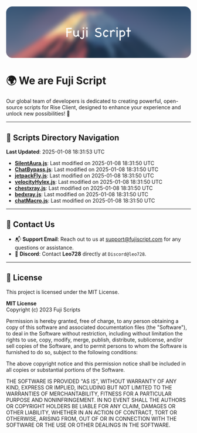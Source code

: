 ![Banner](.github/b.webp)

# 🌍 **We are Fuji Script**

Our global team of developers is dedicated to creating powerful, open-source scripts for Rise Client, designed to enhance your experience and unlock new possibilities! 🌟

---
<!-- SCRIPTS_NAVIGATION_START -->
## 📂 **Scripts Directory Navigation**

**Last Updated**: 2025-01-08 18:31:53 UTC

- **[SilentAura.js](scripts/SilentAura.js)**: Last modified on 2025-01-08 18:31:50 UTC
- **[ChatBypass.js](scripts/ChatBypass.js)**: Last modified on 2025-01-08 18:31:50 UTC
- **[jetpackFly.js](scripts/jetpackFly.js)**: Last modified on 2025-01-08 18:31:50 UTC
- **[velocityHylex.js](scripts/velocityHylex.js)**: Last modified on 2025-01-08 18:31:50 UTC
- **[chestxray.js](scripts/chestxray.js)**: Last modified on 2025-01-08 18:31:50 UTC
- **[bedxray.js](scripts/bedxray.js)**: Last modified on 2025-01-08 18:31:50 UTC
- **[chatMacro.js](scripts/chatMacro.js)**: Last modified on 2025-01-08 18:31:50 UTC

<!-- SCRIPTS_NAVIGATION_END -->

---

## 💬 **Contact Us**  
- 📬 **Support Email**: Reach out to us at [support@fujiscript.com](mailto:support@fujiscript.com) for any questions or assistance.  
- 💬 **Discord**: Contact **Leo728** directly at `Discord@leo728`.

---

## 📜 **License**

This project is licensed under the MIT License.  

**MIT License**  
Copyright (c) 2023 Fuji Scripts  

Permission is hereby granted, free of charge, to any person obtaining a copy of this software and associated documentation files (the "Software"), to deal in the Software without restriction, including without limitation the rights to use, copy, modify, merge, publish, distribute, sublicense, and/or sell copies of the Software, and to permit persons to whom the Software is furnished to do so, subject to the following conditions:  

The above copyright notice and this permission notice shall be included in all copies or substantial portions of the Software.  

THE SOFTWARE IS PROVIDED "AS IS", WITHOUT WARRANTY OF ANY KIND, EXPRESS OR IMPLIED, INCLUDING BUT NOT LIMITED TO THE WARRANTIES OF MERCHANTABILITY, FITNESS FOR A PARTICULAR PURPOSE AND NONINFRINGEMENT. IN NO EVENT SHALL THE AUTHORS OR COPYRIGHT HOLDERS BE LIABLE FOR ANY CLAIM, DAMAGES OR OTHER LIABILITY, WHETHER IN AN ACTION OF CONTRACT, TORT OR OTHERWISE, ARISING FROM, OUT OF OR IN CONNECTION WITH THE SOFTWARE OR THE USE OR OTHER DEALINGS IN THE SOFTWARE.  
